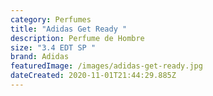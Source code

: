```yaml
---
category: Perfumes
title: "Adidas Get Ready "
description: Perfume de Hombre
size: "3.4 EDT SP "
brand: Adidas
featuredImage: /images/adidas-get-ready.jpg
dateCreated: 2020-11-01T21:44:29.885Z
---
```

